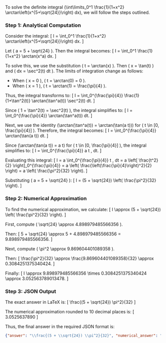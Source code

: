To solve the definite integral \(\int\limits_0^1 \frac{1}{1+x^2} \arctan\left(x^{5+\sqrt{24}}\right) dx\), we will follow the steps outlined.

### Step 1: Analytical Computation

Consider the integral:
\[ I = \int_0^1 \frac{1}{1+x^2} \arctan\left(x^{5+\sqrt{24}}\right) dx. \]

Let \( a = 5 + \sqrt{24} \). Then the integral becomes:
\[ I = \int_0^1 \frac{1}{1+x^2} \arctan(x^a) dx. \]

To solve this, we use the substitution \( t = \arctan(x) \). Then \( x = \tan(t) \) and \( dx = \sec^2(t) dt \). The limits of integration change as follows:
- When \( x = 0 \), \( t = \arctan(0) = 0 \).
- When \( x = 1 \), \( t = \arctan(1) = \frac{\pi}{4} \).

Thus, the integral transforms to:
\[ I = \int_0^{\frac{\pi}{4}} \frac{1}{1+\tan^2(t)} \arctan(\tan^a(t)) \sec^2(t) dt. \]

Since \( 1 + \tan^2(t) = \sec^2(t) \), the integral simplifies to:
\[ I = \int_0^{\frac{\pi}{4}} \arctan(\tan^a(t)) dt. \]

Next, we use the identity \(\arctan(\tan^a(t)) = \arctan(\tan(a t))\) for \( t \in [0, \frac{\pi}{4}] \). Therefore, the integral becomes:
\[ I = \int_0^{\frac{\pi}{4}} \arctan(\tan(a t)) dt. \]

Since \(\arctan(\tan(a t)) = a t\) for \( t \in [0, \frac{\pi}{4}] \), the integral simplifies to:
\[ I = \int_0^{\frac{\pi}{4}} a t \, dt. \]

Evaluating this integral:
\[ I = a \int_0^{\frac{\pi}{4}} t \, dt = a \left[ \frac{t^2}{2} \right]_0^{\frac{\pi}{4}} = a \left( \frac{\left(\frac{\pi}{4}\right)^2}{2} \right) = a \left( \frac{\pi^2}{32} \right). \]

Substituting \( a = 5 + \sqrt{24} \):
\[ I = (5 + \sqrt{24}) \left( \frac{\pi^2}{32} \right). \]

### Step 2: Numerical Approximation

To find the numerical approximation, we calculate:
\[ I \approx (5 + \sqrt{24}) \left( \frac{\pi^2}{32} \right). \]

First, compute \( \sqrt{24} \approx 4.898979485566356 \).

Then:
\[ 5 + \sqrt{24} \approx 5 + 4.898979485566356 = 9.898979485566356. \]

Next, compute \( \pi^2 \approx 9.869604401089358 \).

Then:
\[ \frac{\pi^2}{32} \approx \frac{9.869604401089358}{32} \approx 0.3084251375340424. \]

Finally:
\[ I \approx 9.898979485566356 \times 0.3084251375340424 \approx 3.052563789013478. \]

### Step 3: JSON Output

The exact answer in LaTeX is:
\[ \frac{(5 + \sqrt{24}) \pi^2}{32} \]

The numerical approximation rounded to 10 decimal places is:
\[ 3.0525637890 \]

Thus, the final answer in the required JSON format is:
```json
{"answer": "\\frac{(5 + \\sqrt{24}) \\pi^2}{32}", "numerical_answer": "3.0525637890"}
```